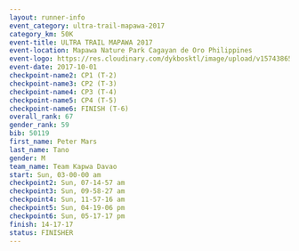 ```yaml
---
layout: runner-info 
event_category: ultra-trail-mapawa-2017 
category_km: 50K 
event-title: ULTRA TRAIL MAPAWA 2017 
event-location: Mapawa Nature Park Cagayan de Oro Philippines 
event-logo: https://res.cloudinary.com/dykbosktl/image/upload/v1574386563/Logo/image-asset_plfjxn.jpg 
event-date: 2017-10-01 
checkpoint-name2: CP1 (T-2) 
checkpoint-name3: CP2 (T-3) 
checkpoint-name4: CP3 (T-4) 
checkpoint-name5: CP4 (T-5) 
checkpoint-name6: FINISH (T-6) 
overall_rank: 67
gender_rank: 59
bib: 50119
first_name: Peter Mars
last_name: Tano
gender: M
team_name: Team Kapwa Davao
start: Sun, 03-00-00 am
checkpoint2: Sun, 07-14-57 am
checkpoint3: Sun, 09-58-27 am
checkpoint4: Sun, 11-57-16 am
checkpoint5: Sun, 04-19-06 pm
checkpoint6: Sun, 05-17-17 pm
finish: 14-17-17
status: FINISHER
---
```

